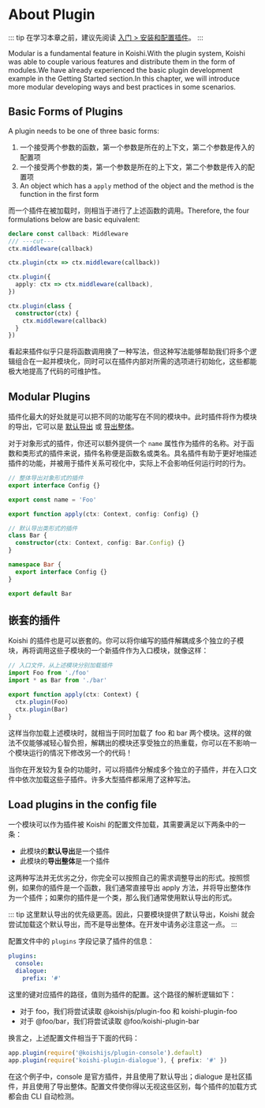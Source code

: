 # About Plugin

::: tip
在学习本章之前，建议先阅读 [入门 > 安装和配置插件](../../manual/console/market.md)。
:::

Modular is a fundamental feature in Koishi.With the plugin system, Koishi was able to couple various features and distribute them in the form of modules.We have already experienced the basic plugin development example in the Getting Started section.In this chapter, we will introduce more modular developing ways and best practices in some scenarios.

## Basic Forms of Plugins

A plugin needs to be one of three basic forms:

1. 一个接受两个参数的函数，第一个参数是所在的上下文，第二个参数是传入的配置项
2. 一个接受两个参数的类，第一个参数是所在的上下文，第二个参数是传入的配置项
3. An object which has a `apply` method of the object and the method is the function in the first form

而一个插件在被加载时，则相当于进行了上述函数的调用。Therefore, the four formulations below are basic equivalent:

```ts
declare const callback: Middleware
/// ---cut---
ctx.middleware(callback)

ctx.plugin(ctx => ctx.middleware(callback))

ctx.plugin({
  apply: ctx => ctx.middleware(callback),
})

ctx.plugin(class {
  constructor(ctx) {
    ctx.middleware(callback)
  }
})
```

看起来插件似乎只是将函数调用换了一种写法，但这种写法能够帮助我们将多个逻辑组合在一起并模块化，同时可以在插件内部对所需的选项进行初始化，这些都能极大地提高了代码的可维护性。

## Modular Plugins

插件化最大的好处就是可以把不同的功能写在不同的模块中。此时插件将作为模块的导出，它可以是 [默认导出](https://developer.mozilla.org/zh-CN/docs/Web/JavaScript/Reference/Statements/import#导入默认值) 或 [导出整体](https://developer.mozilla.org/zh-CN/docs/Web/JavaScript/Reference/Statements/import#导入整个模块的内容)。

对于对象形式的插件，你还可以额外提供一个 `name` 属性作为插件的名称。对于函数和类形式的插件来说，插件名称便是函数名或类名。具名插件有助于更好地描述插件的功能，并被用于插件关系可视化中，实际上不会影响任何运行时的行为。

```ts title=foo.ts
// 整体导出对象形式的插件
export interface Config {}

export const name = 'Foo'

export function apply(ctx: Context, config: Config) {}
```

```ts title=bar.ts
// 默认导出类形式的插件
class Bar {
  constructor(ctx: Context, config: Bar.Config) {}
}

namespace Bar {
  export interface Config {}
}

export default Bar
```

## 嵌套的插件

Koishi 的插件也是可以嵌套的。你可以将你编写的插件解耦成多个独立的子模块，再将调用这些子模块的一个新插件作为入口模块，就像这样：

```ts title=index.ts
// 入口文件，从上述模块分别加载插件
import Foo from './foo'
import * as Bar from './bar'

export function apply(ctx: Context) {
  ctx.plugin(Foo)
  ctx.plugin(Bar)
}
```

这样当你加载上述模块时，就相当于同时加载了 foo 和 bar 两个模块。这样的做法不仅能够减轻心智负担，解耦出的模块还享受独立的热重载，你可以在不影响一个模块运行的情况下修改另一个的代码！

当你在开发较为复杂的功能时，可以将插件分解成多个独立的子插件，并在入口文件中依次加载这些子插件。许多大型插件都采用了这种写法。

## Load plugins in the config file

一个模块可以作为插件被 Koishi 的配置文件加载，其需要满足以下两条中的一条：

- 此模块的**默认导出**是一个插件
- 此模块的**导出整体**是一个插件

这两种写法并无优劣之分，你完全可以按照自己的需求调整导出的形式。按照惯例，如果你的插件是一个函数，我们通常直接导出 apply 方法，并将导出整体作为一个插件；如果你的插件是一个类，那么我们通常使用默认导出的形式。

::: tip
这里默认导出的优先级更高。因此，只要模块提供了默认导出，Koishi 就会尝试加载这个默认导出，而不是导出整体。在开发中请务必注意这一点。
:::

配置文件中的 `plugins` 字段记录了插件的信息：

```yaml title=koishi.yml
plugins:
  console:
  dialogue:
    prefix: '#'
```

这里的键对应插件的路径，值则为插件的配置。这个路径的解析逻辑如下：

- 对于 foo，我们将尝试读取 @koishijs/plugin-foo 和 koishi-plugin-foo
- 对于 @foo/bar，我们将尝试读取 @foo/koishi-plugin-bar

换言之，上述配置文件相当于下面的代码：

```ts
app.plugin(require('@koishijs/plugin-console').default)
app.plugin(require('koishi-plugin-dialogue'), { prefix: '#' })
```

在这个例子中，console 是官方插件，并且使用了默认导出；dialogue 是社区插件，并且使用了导出整体。配置文件使你得以无视这些区别，每个插件的加载方式都会由 CLI 自动检测。
